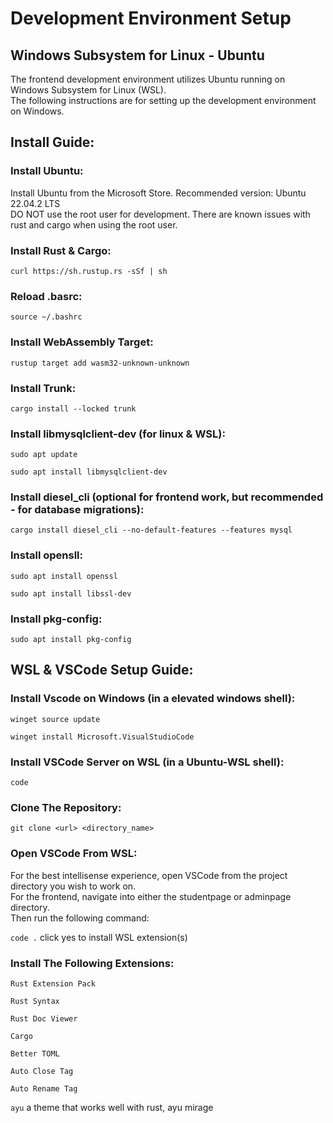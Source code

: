 # Development Environment Setup

## Windows Subsystem for Linux - Ubuntu

The frontend development environment utilizes Ubuntu running on Windows Subsystem for Linux (WSL).  
The following instructions are for setting up the development environment on Windows.

## Install Guide:

### Install Ubuntu:

Install Ubuntu from the Microsoft Store. Recommended version: Ubuntu 22.04.2 LTS  
DO NOT use the root user for development. There are known issues with rust and cargo when using the root user.

### Install Rust & Cargo:

`curl https://sh.rustup.rs -sSf | sh`

### Reload .basrc:

`source ~/.bashrc`

### Install WebAssembly Target:

`rustup target add wasm32-unknown-unknown`

### Install Trunk:

`cargo install --locked trunk`

### Install libmysqlclient-dev (for linux & WSL):

`sudo apt update`

`sudo apt install libmysqlclient-dev`

### Install diesel_cli (optional for frontend work, but recommended - for database migrations):

`cargo install diesel_cli --no-default-features --features mysql`

### Install opensll:

`sudo apt install openssl`

`sudo apt install libssl-dev`

### Install pkg-config:

`sudo apt install pkg-config`

## WSL & VSCode Setup Guide:

### Install Vscode on Windows (in a elevated windows shell):

`winget source update`

`winget install Microsoft.VisualStudioCode`

### Install VSCode Server on WSL (in a Ubuntu-WSL shell):

`code`

### Clone The Repository:

`git clone <url> <directory_name>`

### Open VSCode From WSL:

For the best intellisense experience, open VSCode from the project directory you wish to work on.  
For the frontend, navigate into either the studentpage or adminpage directory.  
Then run the following command:

`code .` click yes to install WSL extension(s)

### Install The Following Extensions:

`Rust Extension Pack`

`Rust Syntax`

`Rust Doc Viewer`

`Cargo`

`Better TOML`

`Auto Close Tag`

`Auto Rename Tag`

`ayu` a theme that works well with rust, ayu mirage
